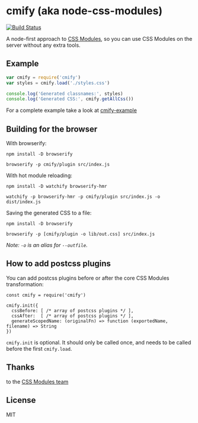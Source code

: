 cmify (aka node-css-modules)
====

[![Build Status](https://api.travis-ci.org/joshwnj/cmify.svg)](https://travis-ci.org/joshwnj/cmify)

A node-first approach to [CSS Modules](https://github.com/css-modules/css-modules), so you can use CSS Modules on the server without any extra tools.

Example
----

```js
var cmify = require('cmify')
var styles = cmify.load('./styles.css')

console.log('Generated classnames:', styles)
console.log('Generated CSS:', cmify.getAllCss())
```

For a complete example take a look at [cmify-example](https://github.com/joshwnj/cmify-example)

Building for the browser
----

With browserify:

```
npm install -D browserify

browserify -p cmify/plugin src/index.js
```

With hot module reloading:

```
npm install -D watchify browserify-hmr

watchify -p browserify-hmr -p cmify/plugin src/index.js -o dist/index.js
```

Saving the generated CSS to a file:

```
npm install -D browserify

browserify -p [cmify/plugin -o lib/out.css] src/index.js
```

_Note: `-o` is an alias for `--outfile`._

How to add postcss plugins
----

You can add postcss plugins before or after the core CSS Modules transformation:

```
const cmify = require('cmify')

cmify.init({
  cssBefore: [ /* array of postcss plugins */ ],
  cssAfter:  [ /* array of postcss plugins */ ],
  generateScopedName: (originalFn) => function (exportedName, filename) => String
})
```

`cmify.init` is optional. It should only be called once, and needs to be called before the first `cmify.load`.

Thanks
----

to the [CSS Modules team](https://github.com/orgs/css-modules/people)

License
----

MIT
